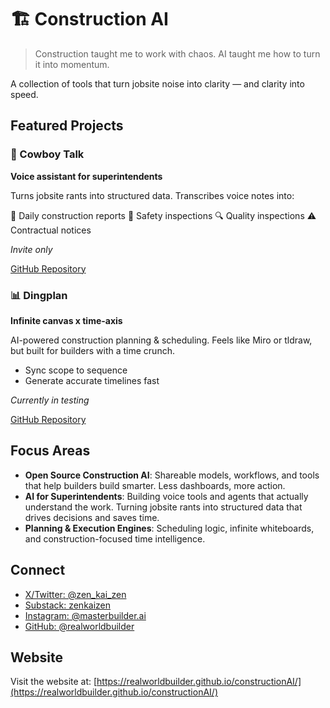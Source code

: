 # 🏗️ Construction AI

> Construction taught me to work with chaos. AI taught me how to turn it into momentum.

A collection of tools that turn jobsite noise into clarity — and clarity into speed.

## Featured Projects

### 🤠 Cowboy Talk
**Voice assistant for superintendents**

Turns jobsite rants into structured data. Transcribes voice notes into:

📝 Daily construction reports
🚧 Safety inspections
🔍 Quality inspections
⚠️ Contractual notices

*Invite only*

[GitHub Repository](https://github.com/realworldbuilder/cowboyTalk)

### 📊 Dingplan
**Infinite canvas x time-axis**

AI-powered construction planning & scheduling. Feels like Miro or tldraw, but built for builders with a time crunch.

- Sync scope to sequence
- Generate accurate timelines fast

*Currently in testing*

[GitHub Repository](https://github.com/realworldbuilder/dingplan)

## Focus Areas

- **Open Source Construction AI**: Shareable models, workflows, and tools that help builders build smarter. Less dashboards, more action.
- **AI for Superintendents**: Building voice tools and agents that actually understand the work. Turning jobsite rants into structured data that drives decisions and saves time.
- **Planning & Execution Engines**: Scheduling logic, infinite whiteboards, and construction-focused time intelligence.

## Connect

- [X/Twitter: @zen_kai_zen](https://x.com/zen_kai_zen)
- [Substack: zenkaizen](https://zenkaizen.substack.com/)
- [Instagram: @masterbuilder.ai](https://www.instagram.com/masterbuilder.ai)
- [GitHub: @realworldbuilder](https://github.com/realworldbuilder)

## Website

Visit the website at: [https://realworldbuilder.github.io/constructionAI/](https://realworldbuilder.github.io/constructionAI/)
